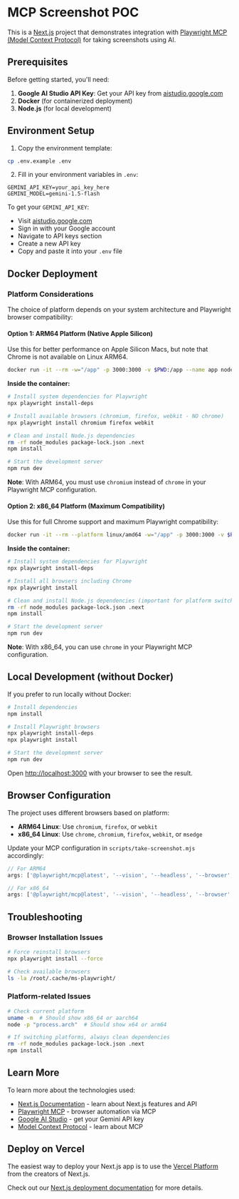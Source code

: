 # MCP Screenshot POC

This is a [Next.js](https://nextjs.org) project that demonstrates integration with [Playwright MCP (Model Context Protocol)](https://github.com/microsoft/playwright-mcp) for taking screenshots using AI.

## Prerequisites

Before getting started, you'll need:

1. **Google AI Studio API Key**: Get your API key from [aistudio.google.com](https://aistudio.google.com)
2. **Docker** (for containerized deployment)
3. **Node.js** (for local development)

## Environment Setup

1. Copy the environment template:
```bash
cp .env.example .env
```

2. Fill in your environment variables in `.env`:
```env
GEMINI_API_KEY=your_api_key_here
GEMINI_MODEL=gemini-1.5-flash
```

To get your `GEMINI_API_KEY`:
- Visit [aistudio.google.com](https://aistudio.google.com)
- Sign in with your Google account
- Navigate to API keys section
- Create a new API key
- Copy and paste it into your `.env` file

## Docker Deployment

### Platform Considerations

The choice of platform depends on your system architecture and Playwright browser compatibility:

#### Option 1: ARM64 Platform (Native Apple Silicon)
Use this for better performance on Apple Silicon Macs, but note that Chrome is not available on Linux ARM64.

```bash
docker run -it --rm -w="/app" -p 3000:3000 -v $PWD:/app --name app node:22 bash
```

**Inside the container:**
```bash
# Install system dependencies for Playwright
npx playwright install-deps

# Install available browsers (chromium, firefox, webkit - NO chrome)
npx playwright install chromium firefox webkit

# Clean and install Node.js dependencies
rm -rf node_modules package-lock.json .next
npm install

# Start the development server
npm run dev
```

**Note**: With ARM64, you must use `chromium` instead of `chrome` in your Playwright MCP configuration.

#### Option 2: x86_64 Platform (Maximum Compatibility)
Use this for full Chrome support and maximum Playwright compatibility:

```bash
docker run -it --rm --platform linux/amd64 -w="/app" -p 3000:3000 -v $PWD:/app --name app node:22 bash
```

**Inside the container:**
```bash
# Install system dependencies for Playwright
npx playwright install-deps

# Install all browsers including Chrome
npx playwright install

# Clean and install Node.js dependencies (important for platform switch)
rm -rf node_modules package-lock.json .next
npm install

# Start the development server
npm run dev
```

**Note**: With x86_64, you can use `chrome` in your Playwright MCP configuration.

## Local Development (without Docker)

If you prefer to run locally without Docker:

```bash
# Install dependencies
npm install

# Install Playwright browsers
npx playwright install-deps
npx playwright install

# Start the development server
npm run dev
```

Open [http://localhost:3000](http://localhost:3000) with your browser to see the result.

## Browser Configuration

The project uses different browsers based on platform:

- **ARM64 Linux**: Use `chromium`, `firefox`, or `webkit`
- **x86_64 Linux**: Use `chrome`, `chromium`, `firefox`, `webkit`, or `msedge`

Update your MCP configuration in `scripts/take-screenshot.mjs` accordingly:

```javascript
// For ARM64
args: ['@playwright/mcp@latest', '--vision', '--headless', '--browser', 'chromium', '--isolated', '--no-sandbox']

// For x86_64
args: ['@playwright/mcp@latest', '--vision', '--headless', '--browser', 'chrome', '--isolated', '--no-sandbox']
```

## Troubleshooting

### Browser Installation Issues
```bash
# Force reinstall browsers
npx playwright install --force

# Check available browsers
ls -la /root/.cache/ms-playwright/
```

### Platform-related Issues
```bash
# Check current platform
uname -m  # Should show x86_64 or aarch64
node -p "process.arch"  # Should show x64 or arm64

# If switching platforms, always clean dependencies
rm -rf node_modules package-lock.json .next
npm install
```

## Learn More

To learn more about the technologies used:

- [Next.js Documentation](https://nextjs.org/docs) - learn about Next.js features and API
- [Playwright MCP](https://github.com/microsoft/playwright-mcp) - browser automation via MCP
- [Google AI Studio](https://aistudio.google.com) - get your Gemini API key
- [Model Context Protocol](https://github.com/modelcontextprotocol) - learn about MCP

## Deploy on Vercel

The easiest way to deploy your Next.js app is to use the [Vercel Platform](https://vercel.com/new?utm_medium=default-template&filter=next.js&utm_source=create-next-app&utm_campaign=create-next-app-readme) from the creators of Next.js.

Check out our [Next.js deployment documentation](https://nextjs.org/docs/app/building-your-application/deploying) for more details.
